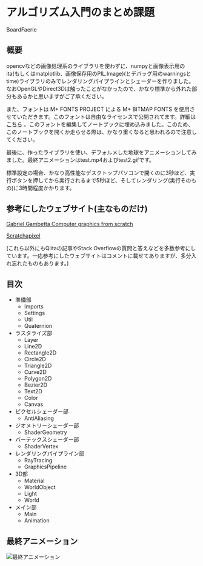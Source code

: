 
# アルゴリズム入門のまとめ課題

BoardFaerie

## 概要

opencvなどの画像処理系のライブラリを使わずに、numpyと画像表示用のita(もしくはmatplotlib、画像保存用のPIL.Image)(とデバッグ用のwarningsとtime)ライブラリのみでレンダリングパイプラインとシェーダーを作りました。なおOpenGLやDirect3Dは触ったことがなかったので、かなり標準から外れた部分もあるかと思いますがご了承ください。

また、フォントは M+ FONTS PROJECT による M+ BITMAP FONTS を使用させていただきます。このフォントは自由なライセンスで公開されてます。詳細は[こちら](https://mplus-fonts.osdn.jp/mplus-bitmap-fonts/index.html) 。このフォントを編集してノートブックに埋め込みました。このため、このノートブックを開くか走らせる際は、かなり重くなると思われるので注意してください。

最後に、作ったライブラリを使い、デフォルメした地球をアニメーションしてみました。最終アニメーションはtest.mp4およびtest2.gifです。

標準設定の場合、かなり高性能なデスクトップパソコンで開くのに3秒ほど、実行ボタンを押してから実行されるまで5秒ほど、そしてレンダリング(実行そのもの)に3時間程度かかります。

## 参考にしたウェブサイト(主なものだけ)

[Gabriel Gambetta Computer graphics from scratch](https://www.gabrielgambetta.com/computer-graphics-from-scratch/introduction.html)

[Scratchapixel](https://www.scratchapixel.com/index.php)

(これら以外にもQiitaの記事やStack Overflowの質問と答えなどを多数参考にしています。一応参考にしたウェブサイトはコメントに載せてありますが、多分入れ忘れたものもあります。)

## 目次

- 準備部
  - Imports
  - Settings
  - Util
  - Quaternion
- ラスタライズ部
  - Layer
  - Line2D
  - Rectangle2D
  - Circle2D
  - Triangle2D
  - Curve2D
  - Polygon2D
  - Bezier2D
  - Text2D
  - Color
  - Canvas
- ピクセルシェーダー部
  - AntiAliasing
- ジオメトリーシェーダー部
  - ShaderGeometry
- バーテックスシェーダー部
  - ShaderVertex
- レンダリングパイプライン部
  - RayTracing
  - GraphicsPipeline
- 3D部
  - Material
  - WorldObject
  - Light
  - World
- メイン部
  - Main
  - Animation

## 最終アニメーション

![最終アニメーション](https://github.com/BoardFaerie/algorithm_nyuumon-matome-public/blob/4b0778adba23d7b30a8533fae35791e34b93befd/test2.gif)
